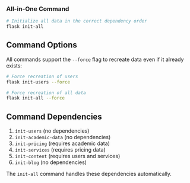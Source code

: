### All-in-One Command

```bash
# Initialize all data in the correct dependency order
flask init-all
```

## Command Options

All commands support the `--force` flag to recreate data even if it already exists:

```bash
# Force recreation of users
flask init-users --force

# Force recreation of all data
flask init-all --force
```

## Command Dependencies

1. `init-users` (no dependencies)
2. `init-academic-data` (no dependencies)
3. `init-pricing` (requires academic data)
4. `init-services` (requires pricing data)
5. `init-content` (requires users and services)
6. `init-blog` (no dependencies)

The `init-all` command handles these dependencies automatically.

